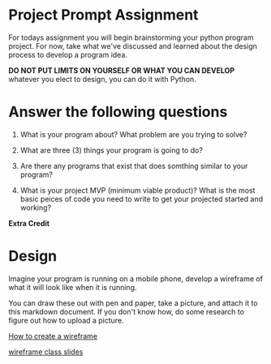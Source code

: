 # Project Prompt Assignment
For todays assignment you will begin brainstorming your python program project.
For now, take what we've discussed and learned about the design process to develop a program idea.

**DO NOT PUT LIMITS ON YOURSELF OR WHAT YOU CAN DEVELOP**
whatever you elect to design, you can do it with Python.

# Answer the following questions

1. What is your program about? What problem are you trying to solve?

2. What are three (3) things your program is going to do?

3. Are there any programs that exist that does somthing similar to your program?

4. What is your project MVP (minimum viable product)? What is the most basic peices of code
you need to write to get your projected started and working?


**Extra Credit**
# Design
Imagine your program is running on a mobile phone, develop a wireframe of what it will 
look like when it is running.

You can draw these out with pen and paper, take a picture, and attach it to this markdown document. 
If you don't know how, do some research to figure out how to upload a picture. 

[How to create a wireframe](https://balsamiq.com/learn/articles/mobile-app-wireframing-guide/)

[wireframe class slides](https://docs.google.com/presentation/d1_135RwxXnw2J8A9oIMzhGA1Goas491wAGrH4WN2iCHQ/edit?usp=sharing)


